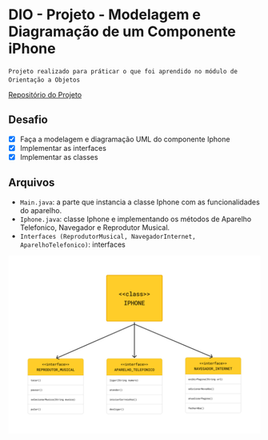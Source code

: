 # DIO - Projeto - Modelagem e Diagramação de um Componente iPhone

`Projeto realizado para práticar o que foi aprendido no módulo de Orientação a Objetos`

[Repositório do Projeto](https://github.com/digitalinnovationone/trilha-java-basico/tree/main/desafios/poo)

## Desafio
- [X] Faça a modelagem e diagramação UML do componente Iphone
- [X] Implementar as interfaces
- [X] Implementar as classes

## Arquivos
- `Main.java`: a parte que instancia a classe Iphone com as funcionalidades do aparelho.
- `Iphone.java`: classe Iphone e implementando os métodos de Aparelho Telefonico, Navegador e Reprodutor Musical.
- `Interfaces (ReprodutorMusical, NavegadorInternet, AparelhoTelefonico)`: interfaces 

![modelagem](iphone-modelagem.png)
